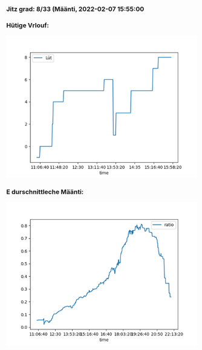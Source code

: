 ### Jitz grad: 8/33 (Määnti, 2022-02-07 15:55:00

### Hütige Vrlouf:
![Graph](Today.png)

### E durschnittleche Määnti:
![Graph](Määnti.png)